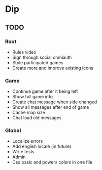 # Dip

## TODO

### Root
- Rules video
- Sign through social omniauth
- Style participated games
- Create more and improve existing icons

### Game
- Continue game after it being left
- Show full game info
- Create chat message when side changed
- Show all messages after end of game
- Cache map size
- Chat load old messages

### Global
- Localize errors
- Add english locale (in future)
- Write tests
- Admin
- Css basic and powers colors in one file
